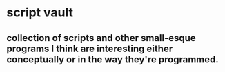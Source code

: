# script vault

## collection of scripts and other small-esque programs I think are interesting either conceptually or in the way they're programmed.
